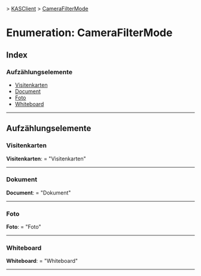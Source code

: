 [](../README.md) > [KASClient](../modules/kasclient.md) > [CameraFilterMode](../enums/kasclient.camerafiltermode.md)

# <a name="enumeration-camerafiltermode"></a>Enumeration: CameraFilterMode

## <a name="index"></a>Index 

### <a name="enumeration-members"></a>Aufzählungselemente

* [Visitenkarten](kasclient.camerafiltermode.md#businesscard)
* [Document](kasclient.camerafiltermode.md#document)
* [Foto](kasclient.camerafiltermode.md#photo)
* [Whiteboard](kasclient.camerafiltermode.md#whiteboard)

---

## <a name="enumeration-members"></a>Aufzählungselemente

<a id="businesscard"></a>

###  <a name="businesscard"></a>Visitenkarten

**Visitenkarten**: = "Visitenkarten"

___
<a id="document"></a>

###  <a name="document"></a>Dokument

**Document**: = "Dokument"

___
<a id="photo"></a>

###  <a name="photo"></a>Foto

**Foto**: = "Foto"

___
<a id="whiteboard"></a>

###  <a name="whiteboard"></a>Whiteboard

**Whiteboard**: = "Whiteboard"

___

